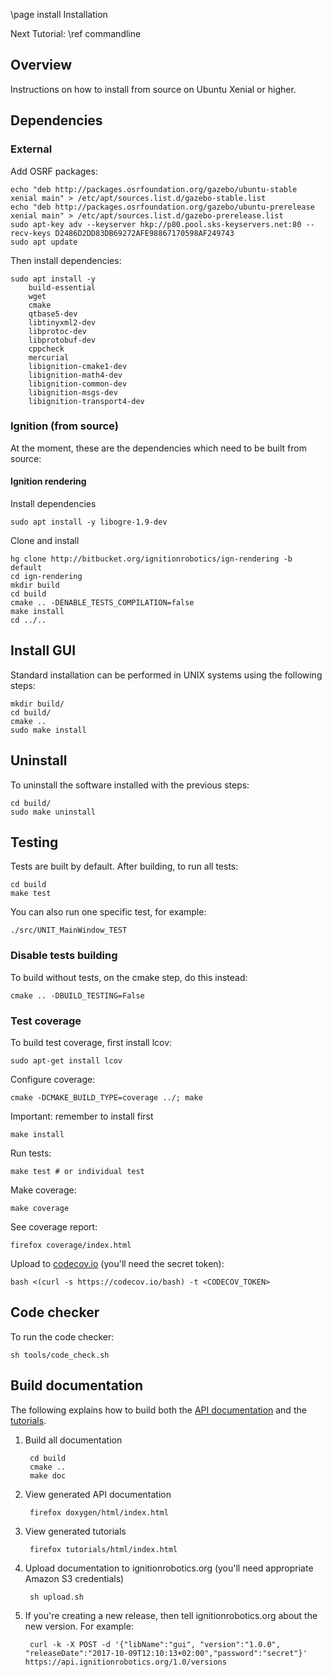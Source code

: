 \page install Installation

Next Tutorial: \ref commandline

## Overview

Instructions on how to install from source on Ubuntu Xenial or higher.

## Dependencies

### External

Add OSRF packages:

    echo "deb http://packages.osrfoundation.org/gazebo/ubuntu-stable xenial main" > /etc/apt/sources.list.d/gazebo-stable.list
    echo "deb http://packages.osrfoundation.org/gazebo/ubuntu-prerelease xenial main" > /etc/apt/sources.list.d/gazebo-prerelease.list
    sudo apt-key adv --keyserver hkp://p80.pool.sks-keyservers.net:80 --recv-keys D2486D2DD83DB69272AFE98867170598AF249743
    sudo apt update

Then install dependencies:

    sudo apt install -y
        build-essential
        wget
        cmake
        qtbase5-dev
        libtinyxml2-dev
        libprotoc-dev
        libprotobuf-dev
        cppcheck
        mercurial
        libignition-cmake1-dev
        libignition-math4-dev
        libignition-common-dev
        libignition-msgs-dev
        libignition-transport4-dev

### Ignition (from source)

At the moment, these are the dependencies which need to be built from source:

#### Ignition rendering

Install dependencies

    sudo apt install -y libogre-1.9-dev

Clone and install

    hg clone http://bitbucket.org/ignitionrobotics/ign-rendering -b default
    cd ign-rendering
    mkdir build
    cd build
    cmake .. -DENABLE_TESTS_COMPILATION=false
    make install
    cd ../..

## Install GUI

Standard installation can be performed in UNIX systems using the following
steps:

    mkdir build/
    cd build/
    cmake ..
    sudo make install

## Uninstall

To uninstall the software installed with the previous steps:

    cd build/
    sudo make uninstall

## Testing

Tests are built by default. After building, to run all tests:

    cd build
    make test

You can also run one specific test, for example:

    ./src/UNIT_MainWindow_TEST

### Disable tests building

To build without tests, on the cmake step, do this instead:

    cmake .. -DBUILD_TESTING=False

### Test coverage

To build test coverage, first install lcov:

    sudo apt-get install lcov

Configure coverage:

    cmake -DCMAKE_BUILD_TYPE=coverage ../; make

Important: remember to install first

    make install

Run tests:

    make test # or individual test

Make coverage:

    make coverage

See coverage report:

    firefox coverage/index.html

Upload to [codecov.io](https://codecov.io/bb/ignitionrobotics/ign-gui/branch/default)
(you'll need the secret token):

    bash <(curl -s https://codecov.io/bash) -t <CODECOV_TOKEN>

## Code checker

To run the code checker:

    sh tools/code_check.sh

## Build documentation

The following explains how to build both the
[API documentation](https://ignitionrobotics.org/api/gui/0.1/index.html) and the
[tutorials](https://ignitionrobotics.org/tutorials/gui/0.1/index.html).

1. Build all documentation

        cd build
        cmake ..
        make doc

1. View generated API documentation

        firefox doxygen/html/index.html

1. View generated tutorials

        firefox tutorials/html/index.html

1. Upload documentation to ignitionrobotics.org (you'll need appropriate Amazon
   S3 credentials)

        sh upload.sh

1. If you're creating a new release, then tell ignitionrobotics.org about
   the new version. For example:

        curl -k -X POST -d '{"libName":"gui", "version":"1.0.0", "releaseDate":"2017-10-09T12:10:13+02:00","password":"secret"}' https://api.ignitionrobotics.org/1.0/versions

